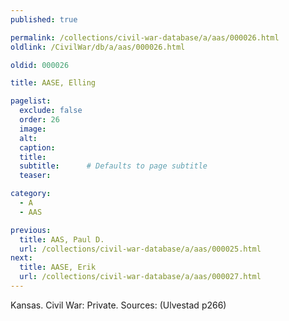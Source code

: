 ```yaml
---
published: true

permalink: /collections/civil-war-database/a/aas/000026.html
oldlink: /CivilWar/db/a/aas/000026.html

oldid: 000026

title: AASE, Elling

pagelist:
  exclude: false
  order: 26
  image: 
  alt:
  caption:
  title:
  subtitle:      # Defaults to page subtitle
  teaser:

category: 
  - A 
  - AAS

previous:
  title: AAS, Paul D.
  url: /collections/civil-war-database/a/aas/000025.html  
next:
  title: AASE, Erik
  url: /collections/civil-war-database/a/aas/000027.html   
---
```

Kansas. Civil War: Private. Sources: (Ulvestad p266)